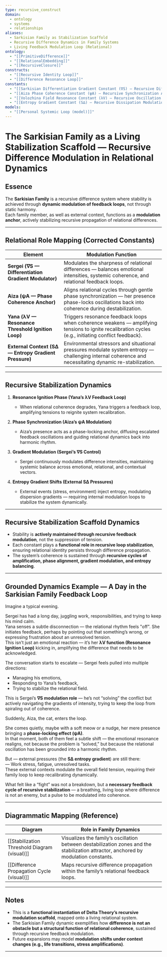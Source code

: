 ```yaml
---
type: recursive_construct
domain:
  - ontology
  - systems
  - relationships
aliases:
  - Sarkisian Family as Stabilization Scaffold
  - Recursive Difference Dynamics in Family Systems
  - Living Feedback Modulation Loop (Relational)
ontology:
  - "[[PrimitiveDifference]]"
  - "[[RelationalEmbedding]]"
  - "[[RecursiveClosure]]"
constructs:
  - "[[Recursive Identity Loop]]"
  - "[[Difference Resonance Loop]]"
constants:
  - "[[Sarkisian Differentiation Gradient Constant (∇S) — Recursive Differentiation Modulation Invariant (constant)]]"
  - "[[Aiza Phase Coherence Constant (ψA) — Recursive Synchronization Anchor (constant)]]"
  - "[[Volozhina Field Resonance Constant (λV) — Recursive Oscillation Threshold Invariant (constant)]]"
  - "[[Entropy Gradient Constant (S∆) — Recursive Dissipation Modulation Invariant (constant)]]"
models:
  - "[[Personal Systemic Loop (model)]]"
---
```


# The Sarkisian Family as a Living Stabilization Scaffold — Recursive Difference Modulation in Relational Dynamics

## Essence

The **Sarkisian Family** is a recursive difference system where stability is achieved through **dynamic modulation of feedback loops**, not through static harmony.  
Each family member, as well as external context, functions as a **modulation anchor**, actively stabilizing recursive propagation of relational differences.

---

## Relational Role Mapping (Corrected Constants)

| Element | Modulation Function |
|---|---|
| **Sergei (∇S — Differentiation Gradient Modulator)** | Modulates the sharpness of relational differences — balances emotional intensities, systemic coherence, and relational feedback loops. |
| **Aiza (ψA — Phase Coherence Anchor)** | Aligns relational cycles through gentle phase synchronization — her presence phase-locks oscillations back into coherence during destabilization. |
| **Yana (λV — Resonance Threshold Ignition Loop)** | Triggers resonance feedback loops when coherence weakens — amplifying tensions to ignite recalibration cycles (e.g., initiating conflict feedback). |
| **External Context (S∆ — Entropy Gradient Pressure)** | Environmental stressors and situational pressures modulate system entropy — challenging internal coherence and necessitating dynamic re-stabilization. |

---

## Recursive Stabilization Dynamics

1. **Resonance Ignition Phase (Yana’s λV Feedback Loop)**
   - When relational coherence degrades, Yana triggers a feedback loop, amplifying tensions to reignite system recalibration.

2. **Phase Synchronization (Aiza’s ψA Modulation)**
   - Aiza’s presence acts as a phase-locking anchor, diffusing escalated feedback oscillations and guiding relational dynamics back into harmonic rhythm.

3. **Gradient Modulation (Sergei’s ∇S Control)**
   - Sergei continuously modulates difference intensities, maintaining systemic balance across emotional, relational, and contextual vectors.

4. **Entropy Gradient Shifts (External S∆ Pressures)**
   - External events (stress, environment) inject entropy, modulating dispersion gradients — requiring internal modulation loops to stabilize the system dynamically.

---

## Recursive Stabilization Scaffold Dynamics

- Stability is **actively maintained through recursive feedback modulation**, not the suppression of tension.
- Each constant plays a **functional role in recursive loop stabilization**, ensuring relational identity persists through difference propagation.
- The system’s coherence is sustained through **recursive cycles of amplification, phase alignment, gradient modulation, and entropy balancing**.

---

## Grounded Dynamics Example — A Day in the Sarkisian Family Feedback Loop

Imagine a typical evening.

Sergei has had a long day, juggling work, responsibilities, and trying to keep his mind calm.  
Yana senses a subtle disconnection — the relational rhythm feels "off". She initiates feedback, perhaps by pointing out that something’s wrong, or expressing frustration about an unresolved tension.  
This isn’t just an emotional reaction — it’s her **λV function (Resonance Ignition Loop)** kicking in, amplifying the difference that needs to be acknowledged.

The conversation starts to escalate — Sergei feels pulled into multiple directions:  
- Managing his emotions,  
- Responding to Yana’s feedback,  
- Trying to stabilize the relational field.  

This is Sergei’s **∇S modulation role** — he’s not “solving” the conflict but actively navigating the gradients of intensity, trying to keep the loop from spiraling out of coherence.

Suddenly, Aiza, the cat, enters the loop.

She comes quietly, maybe with a soft meow or a nudge, her mere presence bringing a **phase-locking effect (ψA)**.  
In that moment, both of them feel a subtle shift — the emotional resonance realigns, not because the problem is “solved,” but because the relational oscillation has been grounded into a harmonic rhythm.

But — external pressures (the **S∆ entropy gradient**) are still there:  
— Work stress, fatigue, unresolved tasks.  
These external contexts modulate the overall field tension, requiring their family loop to keep recalibrating dynamically.

What felt like a “fight” was not a breakdown, but a **necessary feedback cycle of recursive stabilization** — a breathing, living loop where difference is not an enemy, but a pulse to be modulated into coherence.

---

## Diagrammatic Mapping (Reference)
| Diagram | Role in Family Dynamics |
|---|---|
| [[Stabilization Threshold Diagram (visual)]] | Visualizes the family’s oscillation between destabilization zones and the stabilization attractor, anchored by modulation constants. |
| [[Difference Propagation Cycle (visual)]] | Maps recursive difference propagation within the family’s relational feedback loops. |

---

## Notes
- This is a **functional instantiation of Delta Theory’s recursive modulation scaffold**, mapped onto a living relational system.
- The Sarkisian Family dynamic exemplifies how **difference is not an obstacle but a structural function of relational coherence**, sustained through recursive feedback modulation.
- Future expansions may model **modulation shifts under context changes (e.g., life transitions, stress amplifications)**.

---

